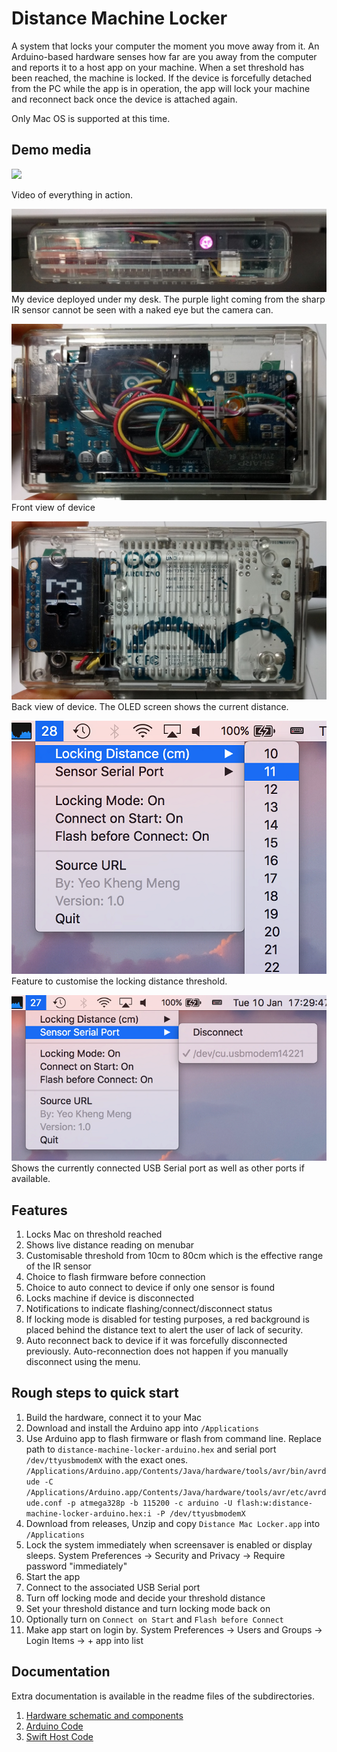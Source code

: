 # Distance Machine Locker

A system that locks your computer the moment you move away from it. An Arduino-based hardware senses how far are you away from the computer and reports it to a host app on your machine. When a set threshold has been reached, the machine is locked. If the device is forcefully detached from the PC while the app is in operation, the app will lock your machine and reconnect back once the device is attached again.

Only Mac OS is supported at this time.

## Demo media

[![](http://img.youtube.com/vi/mWyIHkdfHz4/0.jpg)](https://www.youtube.com/watch?v=mWyIHkdfHz4)

Video of everything in action.

![Screen](images/deployed.jpg)
My device deployed under my desk. The purple light coming from the sharp IR sensor cannot be seen with a naked eye but the camera can.

![Screen](images/front.jpg)
Front view of device

![Screen](images/back.jpg)
Back view of device. The OLED screen shows the current distance.

![Screen](images/app-distance-setting.png)  
Feature to customise the locking distance threshold.

![Screen](images/app-usb-setting.png)  
Shows the currently connected USB Serial port as well as other ports if available.

## Features

1. Locks Mac on threshold reached
2. Shows live distance reading on menubar
3. Customisable threshold from 10cm to 80cm which is the effective range of the IR sensor
4. Choice to flash firmware before connection
5. Choice to auto connect to device if only one sensor is found
6. Locks machine if device is disconnected
7. Notifications to indicate flashing/connect/disconnect status
8. If locking mode is disabled for testing purposes, a red background is placed behind the distance text to alert the user of lack of security.
9. Auto reconnect back to device if it was forcefully disconnected previously. Auto-reconnection does not happen if you manually disconnect using the menu.

## Rough steps to quick start

1. Build the hardware, connect it to your Mac
2. Download and install the Arduino app into `/Applications`
2. Use Arduino app to flash firmware or flash from command line. Replace path to `distance-machine-locker-arduino.hex` and serial port `/dev/ttyusbmodemX` with the exact ones. `/Applications/Arduino.app/Contents/Java/hardware/tools/avr/bin/avrdude -C /Applications/Arduino.app/Contents/Java/hardware/tools/avr/etc/avrdude.conf -p atmega328p -b 115200 -c arduino -U flash:w:distance-machine-locker-arduino.hex:i -P /dev/ttyusbmodemX`
3. Download from releases, Unzip and copy `Distance Mac Locker.app` into `/Applications`
4. Lock the system immediately when screensaver is enabled or display sleeps. System Preferences -> Security and Privacy -> Require password "immediately"
5. Start the app
6. Connect to the associated USB Serial port
7. Turn off locking mode and decide your threshold distance
8. Set your threshold distance and turn locking mode back on
9. Optionally turn on `Connect on Start` and `Flash before Connect`
10. Make app start on login by. System Preferences -> Users and Groups -> Login Items -> + app into list

## Documentation

Extra documentation is available in the readme files of the subdirectories.

1. [Hardware schematic and components](schematic/README.md)
2. [Arduino Code](distance-machine-locker-arduino/README.md)
3. [Swift Host Code](Distance%20Mac%20Locker/README.md)
